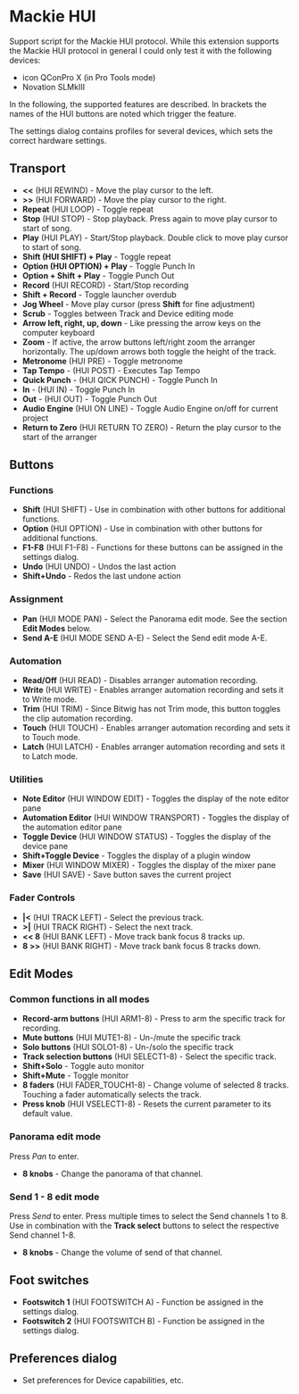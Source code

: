 # Mackie HUI

Support script for the Mackie HUI protocol. While this extension supports the Mackie HUI protocol in general I could only test it with the following devices:

* icon QConPro X (in Pro Tools mode)
* Novation SLMkIII

In the following, the supported features are described. In brackets the names of the HUI buttons are noted which trigger the feature.

The settings dialog contains profiles for several devices, which sets the correct hardware settings.

## Transport

* **<<** (HUI REWIND) - Move the play cursor to the left.
* **>>** (HUI FORWARD) - Move the play cursor to the right.
* **Repeat** (HUI LOOP) - Toggle repeat
* **Stop** (HUI STOP) - Stop playback. Press again to move play cursor to start of song.
* **Play** (HUI PLAY) - Start/Stop playback. Double click to move play cursor to start of song.
* **Shift (HUI SHIFT) + Play** - Toggle repeat
* **Option (HUI OPTION) + Play** - Toggle Punch In
* **Option + Shift + Play** - Toggle Punch Out
* **Record** (HUI RECORD) - Start/Stop recording
* **Shift + Record** - Toggle launcher overdub
* **Jog Wheel** - Move play cursor (press **Shift** for fine adjustment)
* **Scrub** - Toggles between Track and Device editing mode
* **Arrow left, right, up, down** - Like pressing the arrow keys on the computer keyboard
* **Zoom** - If active, the arrow buttons left/right zoom the arranger horizontally. The up/down arrows both toggle the height of the track.
* **Metronome** (HUI PRE) - Toggle metronome
* **Tap Tempo** - (HUI POST) - Executes Tap Tempo
* **Quick Punch** - (HUI QICK PUNCH) - Toggle Punch In
* **In** - (HUI IN) - Toggle Punch In
* **Out** - (HUI OUT) - Toggle Punch Out
* **Audio Engine** (HUI ON LINE) - Toggle Audio Engine on/off for current project
* **Return to Zero** (HUI RETURN TO ZERO) - Return the play cursor to the start of the arranger

## Buttons

### Functions

* **Shift** (HUI SHIFT) - Use in combination with other buttons for additional functions.
* **Option** (HUI OPTION) - Use in combination with other buttons for additional functions.
* **F1-F8** (HUI F1-F8) - Functions for these buttons can be assigned in the settings dialog.
* **Undo** (HUI UNDO) - Undos the last action
* **Shift+Undo** - Redos the last undone action

### Assignment

* **Pan** (HUI MODE PAN) - Select the Panorama edit mode. See the section **Edit Modes** below.
* **Send A-E** (HUI MODE SEND A-E) - Select the Send edit mode A-E.

### Automation

* **Read/Off** (HUI READ) - Disables arranger automation recording.
* **Write** (HUI WRITE) - Enables arranger automation recording and sets it to Write mode.
* **Trim** (HUI TRIM) - Since Bitwig has not Trim mode, this button toggles the clip automation recording.
* **Touch** (HUI TOUCH) - Enables arranger automation recording and sets it to Touch mode.
* **Latch** (HUI LATCH) - Enables arranger automation recording and sets it to Latch mode.

### Utilities

* **Note Editor** (HUI WINDOW EDIT) - Toggles the display of the note editor pane
* **Automation Editor** (HUI WINDOW TRANSPORT) - Toggles the display of the automation editor pane
* **Toggle Device**  (HUI WINDOW STATUS) - Toggles the display of the device pane
* **Shift+Toggle Device** - Toggles the display of a plugin window
* **Mixer** (HUI WINDOW MIXER) - Toggles the display of the mixer pane
* **Save** (HUI SAVE) - Save button saves the current project

### Fader Controls

* **|<** (HUI TRACK LEFT) - Select the previous track.
* **>|** (HUI TRACK RIGHT) - Select the next track.
* **<< 8** (HUI BANK LEFT) - Move track bank focus 8 tracks up.
* **8 >>** (HUI BANK RIGHT) - Move track bank focus 8 tracks down.

## Edit Modes

### Common functions in all modes

* **Record-arm buttons** (HUI ARM1-8) - Press to arm the specific track for recording.
* **Mute buttons** (HUI MUTE1-8) - Un-/mute the specific track
* **Solo buttons** (HUI SOLO1-8) - Un-/solo the specific track
* **Track selection buttons** (HUI SELECT1-8) - Select the specific track.
* **Shift+Solo** - Toggle auto monitor
* **Shift+Mute** - Toggle monitor
* **8 faders** (HUI FADER_TOUCH1-8) - Change volume of selected 8 tracks. Touching a fader automatically selects the track.
* **Press knob** (HUI VSELECT1-8) - Resets the current parameter to its default value.

### Panorama edit mode

Press _Pan_ to enter.

* **8 knobs** - Change the panorama of that channel.

### Send 1 - 8 edit mode

Press _Send_ to enter. Press multiple times to select the Send channels 1 to 8. Use in combination with the **Track select** buttons to select the respective Send channel 1-8.

* **8 knobs** - Change the volume of send of that channel.

## Foot switches

* **Footswitch 1** (HUI FOOTSWITCH A) - Function be assigned in the settings dialog.
* **Footswitch 2** (HUI FOOTSWITCH B) - Function be assigned in the settings dialog.

## Preferences dialog

* Set preferences for Device capabilities, etc.

<div style="page-break-after: always; visibility: hidden"> 
\pagebreak 
</div>
